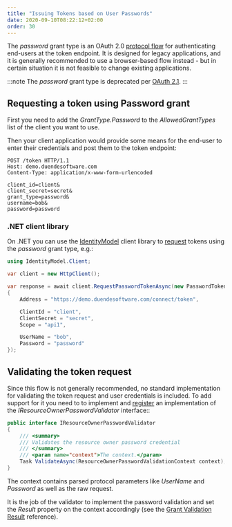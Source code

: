 ```yaml
---
title: "Issuing Tokens based on User Passwords"
date: 2020-09-10T08:22:12+02:00
order: 30
---
```


The *password* grant type is an OAuth 2.0 [protocol flow](https://tools.ietf.org/html/rfc6749#section-4.3) for authenticating end-users at the token endpoint. It is designed for legacy applications, and it is generally recommended to use a browser-based flow instead - but in certain situation it is not feasible to change existing applications.

:::note
The *password* grant type is deprecated per [OAuth 2.1](https://datatracker.ietf.org/doc/draft-ietf-oauth-v2-1/).
:::

## Requesting a token using Password grant
First you need to add the *GrantType.Password* to the *AllowedGrantTypes* list of the client you want to use.

Then your client application would provide some means for the end-user to enter their credentials and post them to the token endpoint:

```text
POST /token HTTP/1.1
Host: demo.duendesoftware.com
Content-Type: application/x-www-form-urlencoded

client_id=client&
client_secret=secret&
grant_type=password&
username=bob&
password=password
```

### .NET client library
On .NET you can use the [IdentityModel](https://identitymodel.readthedocs.io/en/latest/) client library to [request](https://identitymodel.readthedocs.io/en/latest/client/token.html) tokens using the *password* grant type, e.g.:

```cs
using IdentityModel.Client;

var client = new HttpClient();

var response = await client.RequestPasswordTokenAsync(new PasswordTokenRequest
{
    Address = "https://demo.duendesoftware.com/connect/token",

    ClientId = "client",
    ClientSecret = "secret",
    Scope = "api1",

    UserName = "bob",
    Password = "password"
});
```

## Validating the token request
Since this flow is not generally recommended, no standard implementation for validating the token request and user credentials is included.
To add support for it you need to to implement and [register](../reference/di#additional-services) an implementation of the *IResourceOwnerPasswordValidator* interface::

```cs
public interface IResourceOwnerPasswordValidator
{
    /// <summary>
    /// Validates the resource owner password credential
    /// </summary>
    /// <param name="context">The context.</param>
    Task ValidateAsync(ResourceOwnerPasswordValidationContext context);
}
```

The context contains parsed protocol parameters like *UserName* and *Password* as well as the raw request.

It is the job of the validator to implement the password validation and set the *Result* property on the context accordingly (see the [Grant Validation Result](../reference/models/grant_validation_result) reference).
